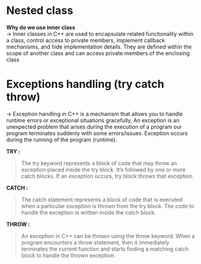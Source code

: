 #   Nested class

**Why do we use inner class**  
-> Inner classes in C++ are used to encapsulate related functionality within a class, control access to private members, implement callback mechanisms, and hide implementation details. They are defined within the scope of another class and can access private members of the enclosing class


# Exceptions handling (try catch throw)

-> Exception handling in C++ is a mechanism that allows you to handle runtime errors or    exceptional situations gracefully, An exception is an unexpected problem that arises during the  execution of a program our program terminates suddenly with some errors/issues. Exception occurs  during the running of the program (runtime).   

**TRY :**  

>The try keyword represents a block of code that may throw an exception placed inside the try block. It’s followed by one or more catch blocks. If an exception occurs, try block throws that exception.

**CATCH :**  

>The catch statement represents a block of code that is executed when a particular exception is thrown from the try block. The code to handle the exception is written inside the catch block.

**THROW :**  

>An exception in C++ can be thrown using the throw keyword. When a program encounters a throw statement, then it immediately terminates the current function and starts finding a matching catch block to handle the thrown exception.